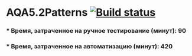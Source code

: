 # AQA5.2Patterns [![Build status](https://ci.appveyor.com/api/projects/status/l3jx12ku8m3k5yx4?svg=true)](https://ci.appveyor.com/project/GorsheninaElena/aqa5-2patterns)

### * Время, затраченное на ручное тестирование (минут): 90
### * Время, затраченное на автоматизацию (минут): 420





